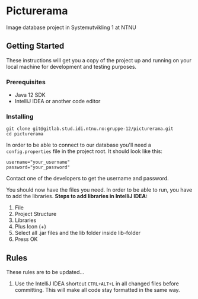 # Picturerama

Image database project in Systemutvikling 1 at NTNU

## Getting Started

These instructions will get you a copy of the project up and running on your local machine for development and testing purposes.

### Prerequisites
- Java 12 SDK
- IntelliJ IDEA or another code editor

### Installing
```
git clone git@gitlab.stud.idi.ntnu.no:gruppe-12/picturerama.git
cd picturerama
```

In order to be able to connect to our database you'll need a ```config.properties``` file in the project root. It should look like this:
```
username="your_username"
password="your_password"
```
Contact one of the developers to get the username and password.

You should now have the files you need. In order to be able to run, you have to add the libraries.
**Steps to add libraries in IntelliJ IDEA:**
1. File
2. Project Structure
3. Libraries
4. Plus Icon (+)
5. Select all .jar files and the lib folder inside lib-folder
6. Press OK

## Rules

These rules are to be updated...

1. Use the IntelliJ IDEA shortcut ```CTRL+ALT+L``` in all changed files before committing. This will make all code stay formatted in the same way.
